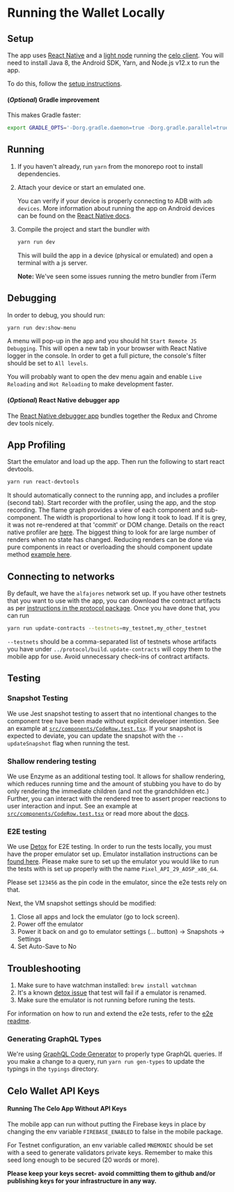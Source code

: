 # Running the Wallet Locally

## Setup

The app uses [React Native](https://facebook.github.io/react-native/) and a [light node](https://github.com/ethereum/wiki/wiki/Light-client-protocol) running the [celo client](https://github.com/celo-org/celo-blockchain). You will need to install Java 8, the Android SDK, Yarn, and Node.js v12.x to run the app.

To do this, follow the [setup instructions](https://github.com/celo-org/celo-monorepo/blob/master/SETUP.md).

#### \(_Optional_\) Gradle improvement

This makes Gradle faster:

```bash
export GRADLE_OPTS='-Dorg.gradle.daemon=true -Dorg.gradle.parallel=true -Dorg.gradle.jvmargs="-Xmx4096m -XX:+HeapDumpOnOutOfMemoryError"'
```

## Running

1.  If you haven't already, run `yarn` from the monorepo root to install dependencies.
2.  Attach your device or start an emulated one.

    You can verify if your device is properly connecting to ADB with `adb devices`. More information about running the app on Android devices can be found on the [React Native docs](https://facebook.github.io/react-native/docs/running-on-device).

3.  Compile the project and start the bundler with

    ```bash
    yarn run dev
    ```

    This will build the app in a device \(physical or emulated\) and open a terminal with a js server.

    **Note:** We've seen some issues running the metro bundler from iTerm

## Debugging

In order to debug, you should run:

```bash
yarn run dev:show-menu
```

A menu will pop-up in the app and you should hit `Start Remote JS Debugging`. This will open a new tab in your browser with React Native logger in the console. In order to get a full picture, the console's filter should be set to `All levels`.

You will probably want to open the dev menu again and enable `Live Reloading` and `Hot Reloading` to make development faster.

#### \(_Optional_\) React Native debugger app

The [React Native debugger app](https://github.com/jhen0409/react-native-debugger) bundles together the Redux and Chrome dev tools nicely.

## App Profiling

Start the emulator and load up the app. Then run the following to start react devtools.

```bash
yarn run react-devtools
```

It should automatically connect to the running app, and includes a profiler \(second tab\). Start recorder with the profiler, using the app, and the stop recording. The flame graph provides a view of each component and sub-component. The width is proportional to how long it took to load. If it is grey, it was not re-rendered at that 'commit' or DOM change. Details on the react native profiler are [here](https://reactjs.org/blog/2018/09/10/introducing-the-react-profiler.html). The biggest thing to look for are large number of renders when no state has changed. Reducing renders can be done via pure components in react or overloading the should component update method [example here](https://reactjs.org/docs/optimizing-performance.html#examples).

## Connecting to networks

By default, we have the `alfajores` network set up. If you have other testnets that you want to use with the app, you can download the contract artifacts as per [instructions in the protocol package](https://github.com/celo-org/celo-monorepo/tree/master/packages/protocol). Once you have done that, you can run

```bash
yarn run update-contracts --testnets=my_testnet,my_other_testnet
```

`--testnets` should be a comma-separated list of testnets whose artifacts you have under `../protocol/build`. `update-contracts` will copy them to the mobile app for use. Avoid unnecessary check-ins of contract artifacts.

## Testing

### Snapshot Testing

We use Jest snapshot testing to assert that no intentional changes to the component tree have been made without explicit developer intention. See an example at [`src/components/CodeRow.test.tsx`](https://github.com/celo-org/wallet/blob/master/packages/mobile/src/components/CodeRow.test.tsx). If your snapshot is expected to deviate, you can update the snapshot with the `--updateSnapshot` flag when running the test.

### Shallow rendering testing

We use Enzyme as an additional testing tool. It allows for shallow rendering, which reduces running time and the amount of stubbing you have to do by only rendering the immediate children \(and not the grandchildren etc.\) Further, you can interact with the rendered tree to assert proper reactions to user interaction and input. See an example at [`src/components/CodeRow.test.tsx`](https://github.com/celo-org/wallet/blob/master/packages/mobile/src/components/CodeRow.test.tsx) or read more about the [docs](https://airbnb.io/enzyme/docs/guides/react-native.html).

### E2E testing

We use [Detox](https://github.com/wix/Detox) for E2E testing. In order to run the tests locally, you must have the proper emulator set up. Emulator installation instructions can be [found here](https://docs.expo.dev/workflow/android-studio-emulator/). Please make sure to set up the emulator you would like to run the tests with is set up properly with the name `Pixel_API_29_AOSP_x86_64`.

Please set `123456` as the pin code in the emulator, since the e2e tests rely on that.

Next, the VM snapshot settings should be modified:

1.  Close all apps and lock the emulator \(go to lock screen\).
2.  Power off the emulator
3.  Power it back on and go to emulator settings \(... button\) -&gt; Snapshots -&gt; Settings
4.  Set Auto-Save to No

## Troubleshooting

1.  Make sure to have watchman installed: `brew install watchman`
2.  It's a known [detox issue](https://github.com/wix/Detox/issues/1255) that test will fail if a emulator is renamed.
3.  Make sure the emulator is not running before runing the tests.

For information on how to run and extend the e2e tests, refer to the [e2e readme](https://github.com/celo-org/wallet/blob/master/packages/mobile/e2e/README.md).

### Generating GraphQL Types

We're using [GraphQL Code Generator](https://github.com/dotansimha/graphql-code-generator) to properly type GraphQL queries. If you make a change to a query, run `yarn run gen-types` to update the typings in the `typings` directory.

## **Celo Wallet API Keys**

#### Running The Celo App Without API Keys

The mobile app can run without putting the Firebase keys in place by changing the env variable `FIREBASE_ENABLED` to false in the mobile package.

For Testnet configuration, an env variable called `MNEMONIC` should be set with a seed to generate validators private keys. Remember to make this seed long enough to be secured \(20 words or more\).

**Please keep your keys secret- avoid committing them to github and/or publishing keys for your infrastructure in any way.**
